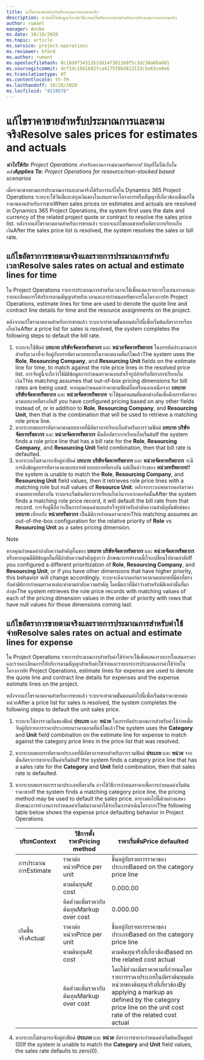 ```yaml
---
title: แก้ไขราคาขายสำหรับประมาณการและตามจริง
description: หัวข้อนี้ให้ข้อมูลเกี่ยวกับวิธีการแก้ไขอัตราการขายสำหรับการประมาณการและตามจริง
author: rumant
manager: Annbe
ms.date: 10/19/2020
ms.topic: article
ms.service: project-operations
ms.reviewer: kfend
ms.author: rumant
ms.openlocfilehash: 8c18dd734312b2dd147381169f5c3dc38a68a601
ms.sourcegitcommit: 4cf1dc1561b92fca4175f0b3813133c5e63ce8e6
ms.translationtype: HT
ms.contentlocale: th-TH
ms.lasthandoff: 10/28/2020
ms.locfileid: "4119576"
---
```

# <a name="resolve-sales-prices-for-estimates-and-actuals"></a><span data-ttu-id="b5a1c-103">แก้ไขราคาขายสำหรับประมาณการและตามจริง</span><span class="sxs-lookup"><span data-stu-id="b5a1c-103">Resolve sales prices for estimates and actuals</span></span>

<span data-ttu-id="b5a1c-104">_**นำไปใช้กับ:** Project Operations สำหรับสถานการณ์ตามทรัพยากร/วัสดุที่ไม่ได้เก็บในคลัง_</span><span class="sxs-lookup"><span data-stu-id="b5a1c-104">_**Applies To:** Project Operations for resource/non-stocked based scenarios_</span></span>

<span data-ttu-id="b5a1c-105">เมื่อราคาขายตามการประมาณการและตามจริงได้รับการแก้ไขใน Dynamics 365 Project Operations ระบบจะใช้วันที่และสกุลเงินของใบเสนอราคาโครงการหรือสัญญาที่เกี่ยวข้องเพื่อแก้ไขราคาตลาดสำหรับการขาย</span><span class="sxs-lookup"><span data-stu-id="b5a1c-105">When sales prices on estimates and actuals are resolved in Dynamics 365 Project Operations, the system first uses the date and currency of the related project quote or contract to resolve the sales price list.</span></span> <span data-ttu-id="b5a1c-106">หลังจากแก้ไขราคาตลาดสำหรับการขายแล้ว ระบบจะแก้ไขยอดขายหรืออัตราการเรียกเก็บเงิน</span><span class="sxs-lookup"><span data-stu-id="b5a1c-106">After the sales price list is resolved, the system resolves the sales or bill rate.</span></span>

## <a name="resolve-sales-rates-on-actual-and-estimate-lines-for-time"></a><span data-ttu-id="b5a1c-107">แก้ไขอัตราการขายตามจริงและรายการประมาณการสำหรับเวลา</span><span class="sxs-lookup"><span data-stu-id="b5a1c-107">Resolve sales rates on actual and estimate lines for time</span></span>

<span data-ttu-id="b5a1c-108">ใน Project Operations รายการประมาณการสำหรับเวลาจะใช้เพื่อแสดงรายการใบเสนอราคาและรายละเอียดการให้บริการตามสัญญาสำหรับเวลาและการกำหนดทรัพยากรในโครงการ</span><span class="sxs-lookup"><span data-stu-id="b5a1c-108">In Project Operations, estimate lines for time are used to denote the quote line and contract line details for time and the resource assignments on the project.</span></span>

<span data-ttu-id="b5a1c-109">หลังจากแก้ไขราคาตลาดสำหรับการขายแล้ว ระบบจะทำตามขั้นตอนต่อไปนี้เพื่อเริ่มต้นอัตราการเรียกเก็บเงิน</span><span class="sxs-lookup"><span data-stu-id="b5a1c-109">After a price list for sales is resolved, the system completes the following steps to default the bill rate.</span></span>

1. <span data-ttu-id="b5a1c-110">ระบบจะใช้ฟิลด์ **บทบาท** **บริษัทจัดหาทรัพยากร** และ **หน่วยจัดหาทรัพยากร** ในบรรทัดประมาณการสำหรับเวลาที่จะจับคู่กับบรรทัดราคาบทบาทในราคาตลาดที่แก้ไขแล้ว</span><span class="sxs-lookup"><span data-stu-id="b5a1c-110">The system uses the **Role**, **Resourcing Company**, and **Resourcing Unit** fields on the estimate line for time, to match against the role price lines in the resolved price list.</span></span> <span data-ttu-id="b5a1c-111">การจับคู่นี้จะถือว่าใช้มิติข้อมูลการกำหนดราคาแบบสำเร็จรูปสำหรับอัตราการเรียกเก็บเงิน</span><span class="sxs-lookup"><span data-stu-id="b5a1c-111">This matching assumes that out-of-box pricing dimensions for bill rates are being used.</span></span> <span data-ttu-id="b5a1c-112">หากคุณกำหนดค่าราคาตามฟิลด์อื่นหรือนอกเหนือจาก **บทบาท** **บริษัทจัดหาทรัพยากร** และ **หน่วยจัดหาทรัพยากร** จะใช้ชุดค่าผสมที่แตกต่างกันเพื่อดึงบรรทัดราคาตามบทบาทที่ตรงกัน</span><span class="sxs-lookup"><span data-stu-id="b5a1c-112">If you have configured pricing based on any other fields instead of, or in addition to **Role**, **Resourcing Company**, and **Resourcing Unit**, then that is the combination that will be used to retrieve a matching role price line.</span></span>
2. <span data-ttu-id="b5a1c-113">หากระบบพบบรรทัดราคาตามบทบาทที่มีอัตราการเรียกเก็บสำหรับการรวมฟิลด์ **บทบาท** **บริษัทจัดหาทรัพยากร** และ **หน่วยจัดหาทรัพยากร** นั่นคืออัตราการเรียกเก็บเริ่มต้น</span><span class="sxs-lookup"><span data-stu-id="b5a1c-113">If the system finds a role price line that has a bill rate for the **Role**, **Resourcing Company**, and **Resourcing Unit** field combination, then that bill rate is defaulted.</span></span>
3. <span data-ttu-id="b5a1c-114">หากระบบไม่สามารถจับคู่ค่าฟิลด์ **บทบาท** **บริษัทจัดหาทรัพยากร** และ **หน่วยจัดหาทรัพยากร** จะมีการดึงข้อมูลบรรทัดราคาตามบทบาทด้วยบทบาทที่ตรงกัน แต่เป็นค่าว่างของ **หน่วยทรัพยากร**</span><span class="sxs-lookup"><span data-stu-id="b5a1c-114">If the system is unable to match the **Role**, **Resourcing Company**, and **Resourcing Unit** field values, then it retrieves role price lines with a matching role but null values of **Resource Unit**.</span></span> <span data-ttu-id="b5a1c-115">หลังจากระบบพบเรกคอร์ดราคาตามบทบาทที่ตรงกัน ระบบจะเริ่มต้นอัตราการเรียกเก็บเงินจากเรกคอร์ดนั้น</span><span class="sxs-lookup"><span data-stu-id="b5a1c-115">After the system finds a matching role price record, it will default the bill rate from that record.</span></span> <span data-ttu-id="b5a1c-116">การจับคู่นี้ถือว่าเป็นการกำหนดค่าแบบสำเร็จรูปสำหรับลำดับความสำคัญสัมพัทธ์ของ **บทบาท** เทียบกับ **หน่วยทรัพยากร** เป็นมิติการกำหนดราคาขาย</span><span class="sxs-lookup"><span data-stu-id="b5a1c-116">This matching assumes an out-of-the-box configuration for the relative priority of **Role** vs **Resourcing Unit** as a sales pricing dimension.</span></span>

> [!NOTE]
> <span data-ttu-id="b5a1c-117">หากคุณกำหนดค่าลำดับความสำคัญอื่นของ **บทบาท** **บริษัทจัดหาทรัพยากร** และ **หน่วยจัดหาทรัพยากร** หรือหากคุณมีมิติข้อมูลอื่นที่มีลำดับความสำคัญสูงกว่า ลักษณะการทำงานนี้ก็จะเปลี่ยนไปตามลำดับ</span><span class="sxs-lookup"><span data-stu-id="b5a1c-117">If you configured a different prioritization of **Role**, **Resourcing Company**, and **Resourcing Unit**, or if you have other dimensions that have higher priority, this behavior will change accordingly.</span></span> <span data-ttu-id="b5a1c-118">ระบบจะดึงเรกคอร์ดราคาตามบทบาทที่มีค่าที่ตรงกับค่ามิติการกำหนดราคาแต่ละค่าตามลำดับความสำคัญ โดยมีแถวที่มีค่าว่างสำหรับมิติเหล่านั้นที่มาล่าสุด</span><span class="sxs-lookup"><span data-stu-id="b5a1c-118">The system retrieves the role price records with matching values of each of the pricing dimension values in the order of priority with rows that have null values for those dimensions coming last.</span></span>

## <a name="resolve-sales-rates-on-actual-and-estimate-lines-for-expense"></a><span data-ttu-id="b5a1c-119">แก้ไขอัตราการขายตามจริงและรายการประมาณการสำหรับค่าใช้จ่าย</span><span class="sxs-lookup"><span data-stu-id="b5a1c-119">Resolve sales rates on actual and estimate lines for expense</span></span>

<span data-ttu-id="b5a1c-120">ใน Project Operations รายการประมาณการสำหรับค่าใช้จ่ายจะใช้เพื่อแสดงรายการใบเสนอราคาและรายละเอียดการให้บริการตามสัญญาสำหรับค่าใช้จ่ายและรายการการประมาณการค่าใช้จ่ายในโครงการ</span><span class="sxs-lookup"><span data-stu-id="b5a1c-120">In Project Operations, estimate lines for expense are used to denote the quote line and contract line details for expenses and the expense estimate lines on the project.</span></span>

<span data-ttu-id="b5a1c-121">หลังจากแก้ไขราคาตลาดสำหรับการขายแล้ว ระบบจะทำตามขั้นตอนต่อไปนี้เพื่อเริ่มต้นราคาขายต่อหน่วย</span><span class="sxs-lookup"><span data-stu-id="b5a1c-121">After a price list for sales is resolved, the system completes the following steps to default the unit sales price.</span></span>

1. <span data-ttu-id="b5a1c-122">ระบบจะใช้การรวมกันของฟิลด์ **ประเภท** และ **หน่วย** ในบรรทัดประมาณการสำหรับค่าใช้จ่ายเพื่อจับคู่กับรายการราคาประเภทบนราคาตลาดที่แก้ไขแล้ว</span><span class="sxs-lookup"><span data-stu-id="b5a1c-122">The system uses the **Category** and **Unit** field combination on the estimate line for expense to match against the category price lines in the price list that was resolved.</span></span>
2. <span data-ttu-id="b5a1c-123">หากระบบพบบรรทัดราคาประเภทที่มีอัตราการขายสำหรับการรวมฟิลด์ **ประเภท** และ **หน่วย** จากนั้นอัตราการขายจะเป็นค่าเริ่มต้น</span><span class="sxs-lookup"><span data-stu-id="b5a1c-123">If the system finds a category price line that has a sales rate for the **Category** and **Unit** field combination, then that sales rate is defaulted.</span></span>
3. <span data-ttu-id="b5a1c-124">หากระบบพบรายการราคาประเภทที่ตรงกัน อาจใช้วิธีการกำหนดราคาเพื่อการกำหนดค่าเริ่มต้นราคาขาย</span><span class="sxs-lookup"><span data-stu-id="b5a1c-124">If the system finds a matching category price line, the pricing method may be used to default the sales price.</span></span> <span data-ttu-id="b5a1c-125">ตารางต่อไปนี้ด้านล่างแสดงลักษณะการทำงานการกำหนดค่าเริ่มต้นราคาค่าใช้จ่ายในการดำเนินโครงการ</span><span class="sxs-lookup"><span data-stu-id="b5a1c-125">The following table below shows the expense price defaulting behavior in Project Operations.</span></span>

    | <span data-ttu-id="b5a1c-126">บริบท</span><span class="sxs-lookup"><span data-stu-id="b5a1c-126">Context</span></span> | <span data-ttu-id="b5a1c-127">วิธีการตั้งราคา</span><span class="sxs-lookup"><span data-stu-id="b5a1c-127">Pricing method</span></span> | <span data-ttu-id="b5a1c-128">ราคาเริ่มต้น</span><span class="sxs-lookup"><span data-stu-id="b5a1c-128">Price defaulted</span></span> |
    | --- | --- | --- |
    | <span data-ttu-id="b5a1c-129">การประมาณการ</span><span class="sxs-lookup"><span data-stu-id="b5a1c-129">Estimate</span></span> | <span data-ttu-id="b5a1c-130">ราคาต่อหน่วย</span><span class="sxs-lookup"><span data-stu-id="b5a1c-130">Price per unit</span></span> | <span data-ttu-id="b5a1c-131">ขึ้นอยู่กับรายการราคาของประเภท</span><span class="sxs-lookup"><span data-stu-id="b5a1c-131">Based on the category price line</span></span> |
    | &nbsp; | <span data-ttu-id="b5a1c-132">ตามต้นทุน</span><span class="sxs-lookup"><span data-stu-id="b5a1c-132">At cost</span></span> | <span data-ttu-id="b5a1c-133">0.00</span><span class="sxs-lookup"><span data-stu-id="b5a1c-133">0.00</span></span> |
    | &nbsp; | <span data-ttu-id="b5a1c-134">คิดส่วนเพิ่มราคากับต้นทุน</span><span class="sxs-lookup"><span data-stu-id="b5a1c-134">Markup over cost</span></span> | <span data-ttu-id="b5a1c-135">0.00</span><span class="sxs-lookup"><span data-stu-id="b5a1c-135">0.00</span></span> |
    | <span data-ttu-id="b5a1c-136">เกิดขึ้นจริง</span><span class="sxs-lookup"><span data-stu-id="b5a1c-136">Actual</span></span> | <span data-ttu-id="b5a1c-137">ราคาต่อหน่วย</span><span class="sxs-lookup"><span data-stu-id="b5a1c-137">Price per unit</span></span> | <span data-ttu-id="b5a1c-138">ขึ้นอยู่กับรายการราคาของประเภท</span><span class="sxs-lookup"><span data-stu-id="b5a1c-138">Based on the category price line</span></span> |
    | &nbsp; | <span data-ttu-id="b5a1c-139">ตามต้นทุน</span><span class="sxs-lookup"><span data-stu-id="b5a1c-139">At cost</span></span> | <span data-ttu-id="b5a1c-140">ตามต้นทุนจริงที่เกี่ยวข้อง</span><span class="sxs-lookup"><span data-stu-id="b5a1c-140">Based on the related cost actual</span></span> |
    | &nbsp; | <span data-ttu-id="b5a1c-141">คิดส่วนเพิ่มราคากับต้นทุน</span><span class="sxs-lookup"><span data-stu-id="b5a1c-141">Markup over cost</span></span> | <span data-ttu-id="b5a1c-142">โดยใช้ส่วนเพิ่มราคาตามที่กำหนดโดยรายการราคาประเภทในอัตราต้นทุนต่อหน่วยของต้นทุนจริงที่เกี่ยวข้อง</span><span class="sxs-lookup"><span data-stu-id="b5a1c-142">By applying a markup as defined by the category price line on the unit cost rate of the related cost actual</span></span> |

4. <span data-ttu-id="b5a1c-143">หากระบบไม่สามารถจับคู่ค่าฟิลด์ **ประเภท** และ **หน่วย** อัตราการขายจะกำหนดค่าเริ่มต้นเป็นศูนย์ (0)</span><span class="sxs-lookup"><span data-stu-id="b5a1c-143">If the system is unable to match the **Category** and **Unit** field values, the sales rate defaults to zero(0).</span></span>
